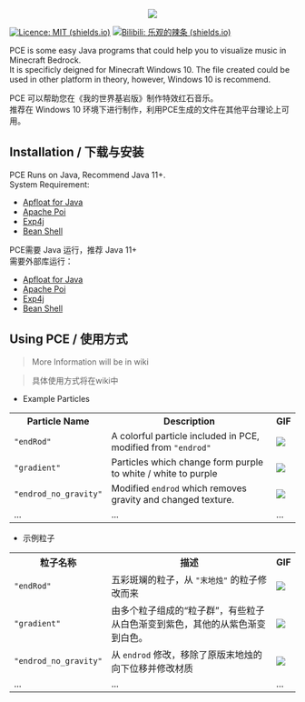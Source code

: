 



<p align="center">

<a href="https://github.com/FedDragon/PEC">

<img src="https://raw.githubusercontent.com/FedDragon1/PEC/main/logo/PEC.png">

</a>

</p>

[![Licence: MIT (shields.io)](https://img.shields.io/badge/Licence-MIT-blueviolet)](http://choosealicense.com/licenses/mit/) [![Bilibili: 乐观的辣条 (shields.io)](https://img.shields.io/badge/Bilibili-%E4%B9%90%E8%A7%82%E7%9A%84%E8%BE%A3%E6%9D%A1-blueviolet)](https://space.bilibili.com/509754182)  
  
PCE is some easy Java programs that could help you to visualize music in Minecraft Bedrock.  
It is specificly deigned for Minecraft Windows 10. The file created could be used in other platform in theory, however, Windows 10 is recommend.
  
PCE 可以帮助您在《我的世界基岩版》制作特效红石音乐。  
推荐在 Windows 10 环境下进行制作，利用PCE生成的文件在其他平台理论上可用。
  
## Installation / 下载与安装  

PCE Runs on Java, Recommend Java 11+.  
System Requirement: 
* [Apfloat for Java](http://www.apfloat.org/apfloat_java/)  
* [Apache Poi](https://archive.apache.org/dist/poi/release/bin/poi-bin-3.15-20160924.zip)
* [Exp4j](https://www.objecthunter.net/exp4j/download.html)
* [Bean Shell](https://github.com/beanshell/beanshell/releases/download/2.1.0/bsh-2.1.0.jar)
  
PCE需要 Java 运行，推荐 Java  11+  
需要外部库运行：
* [Apfloat for Java](http://www.apfloat.org/apfloat_java/)  
* [Apache Poi](https://archive.apache.org/dist/poi/release/bin/poi-bin-3.15-20160924.zip)
* [Exp4j](https://www.objecthunter.net/exp4j/download.html)
* [Bean Shell](https://github.com/beanshell/beanshell/releases/download/2.1.0/bsh-2.1.0.jar)
  
## Using PCE / 使用方式  

> More Information will be in wiki 

> 具体使用方式将在wiki中

* Example Particles
<div>
<table>  
<tr>  
<th>Particle Name</th>  
<th>Description</th>  
<th>GIF</th>
</tr>  
<tr>  
<td><code>"endRod"</code></td>  
<td>A colorful particle included in PCE, modified from <code>"endrod"</code></td>
<td><img src=https://raw.githubusercontent.com/FedDragon1/PEC/main/logo/endRod.gif></td>  
</tr>  
<tr>  
<td><code>"gradient"</code></td>  
<td>Particles which change form purple to white / white to purple</td>  
<td><img src=https://raw.githubusercontent.com/FedDragon1/PEC/main/logo/gradient.gif></td>  
</tr>  
<tr>  
<td><code>"endrod_no_gravity"</code></td>  
<td>Modified <code>endrod</code> which removes gravity and changed texture.</td>  
<td><img src=https://raw.githubusercontent.com/FedDragon1/PEC/main/logo/endrod_ng.gif></td>  
</tr>  
</tr>  
<tr>  
<td>...</td>  
<td>...</td>  
<td>...</td>  
</tr>  
</table>
</div>

* 示例粒子
<div>
<table>  
<tr>  
<th>粒子名称</th>  
<th>描述</th>  
<th>GIF</th>
</tr>  
<tr>  
<td><code>"endRod"</code></td>  
<td>五彩斑斓的粒子，从 <code>"末地烛"</code> 的粒子修改而来</td>
<td><img src=https://raw.githubusercontent.com/FedDragon1/PEC/main/logo/endRod.gif></td>  
</tr>  
<tr>  
<td><code>"gradient"</code></td>  
<td>由多个粒子组成的“粒子群”，有些粒子从白色渐变到紫色，其他的从紫色渐变到白色。</td>  
<td><img src=https://raw.githubusercontent.com/FedDragon1/PEC/main/logo/gradient.gif></td>  
</tr>  
<tr>  
<td><code>"endrod_no_gravity"</code></td>  
<td>从 <code>endrod</code> 修改，移除了原版末地烛的向下位移并修改材质</td>  
<td><img src=https://raw.githubusercontent.com/FedDragon1/PEC/main/logo/endrod_ng.gif></td>  
</tr>  
</tr>  
<tr>  
<td>...</td>  
<td>...</td>  
<td>...</td>  
</tr>  
</table>
</div>
